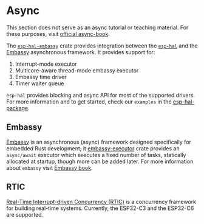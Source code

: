 # Async

This section does not serve as an async tutorial or teaching material. For these purposes, visit [official async-book]. 

The [`esp-hal-embassy`][esp-hal-embassy] crate provides integration between the [`esp-hal`][esp-hal] and the [Embassy] asynchronous framework. It provides support for:

1. Interrupt-mode executor
2. Multicore-aware thread-mode embassy executor
3. Embassy time driver
4. Timer waiter queue

`esp-hal` provides blocking and async API for most of the supported drivers. For more information and to get started, check our `examples` in the [esp-hal-package].

## Embassy

[Embassy] is an asynchronous (async) framework designed specifically for embedded Rust development; it [embassy-executor] crate provides an `async/await` executor which executes a fixed number of tasks, statically allocated at startup, though more can be added later. For more information about `embassy` visit [Embassy book].


## RTIC

[Real-Time Interrupt-driven Concurrency (RTIC)] is a concurrency framework for building real-time systems. Currently, the ESP32-C3 and the ESP32-C6 are supported.


[official async-book]: https://rust-lang.github.io/async-book/
[Embassy]: https://embassy.dev
[embassy-executor]: https://crates.io/crates/embassy-executor
[esp-hal-embassy]: https://crates.io/crates/esp-hal-embassy
[esp-hal]: https://crates.io/crates/esp-hal
[Embassy book]: https://embassy.dev/book/
[esp-hal-package]: https://github.com/esp-rs/esp-hal
[Real-Time Interrupt-driven Concurrency (RTIC)]: https://crates.io/crates/rtic
